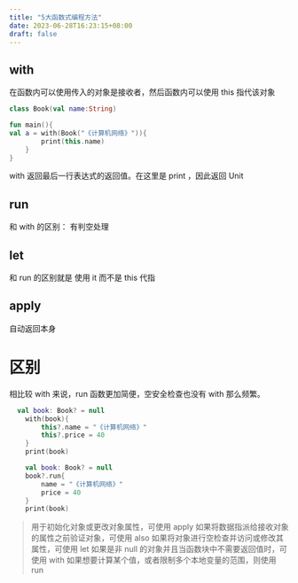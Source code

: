```yaml
---
title: "5大函数式编程方法"
date: 2023-06-28T16:23:15+08:00
draft: false
---
```


## with

在函数内可以使用传入的对象是接收者，然后函数内可以使用 this 指代该对象

```kotlin
class Book(val name:String)

fun main(){
val a = with(Book("《计算机网络》")){
        print(this.name)
    }
}
```

with 返回最后一行表达式的返回值。在这里是 print ，因此返回 Unit

## run

和 with 的区别： 有判空处理

## let

和 run 的区别就是 使用 it 而不是 this 代指

## apply

自动返回本身

# 区别

相比较 with 来说，run 函数更加简便，空安全检查也没有 with 那么频繁。

```kotlin
  val book: Book? = null
    with(book){
        this?.name = "《计算机网络》"
        this?.price = 40
    }
    print(book)
```

```kotlin
    val book: Book? = null
    book?.run{
        name = "《计算机网络》"
        price = 40
    }
    print(book)
```

> 用于初始化对象或更改对象属性，可使用 apply
> 如果将数据指派给接收对象的属性之前验证对象，可使用 also
> 如果将对象进行空检查并访问或修改其属性，可使用 let
> 如果是非 null 的对象并且当函数块中不需要返回值时，可使用 with
> 如果想要计算某个值，或者限制多个本地变量的范围，则使用 run
